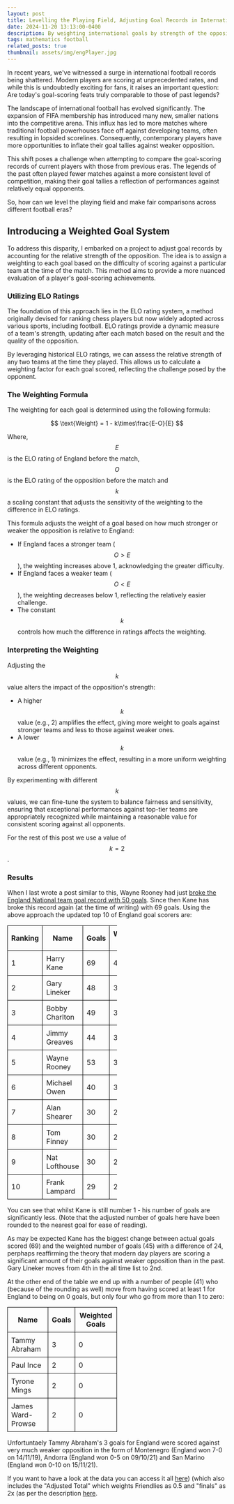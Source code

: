 ```yaml
---
layout: post
title: Levelling the Playing Field, Adjusting Goal Records in International Football
date: 2024-11-20 13:13:00-0400
description: By weighting international goals by strength of the opposition we can compare goal scoring prowess across the decades.
tags: mathematics football
related_posts: true
thumbnail: assets/img/engPlayer.jpg
---
```


In recent years, we've witnessed a surge in international football records being shattered. Modern players are scoring at unprecedented rates, and while this is undoubtedly exciting for fans, it raises an important question: Are today's goal-scoring feats truly comparable to those of past legends?

The landscape of international football has evolved significantly. The expansion of FIFA membership has introduced many new, smaller nations into the competitive arena. This influx has led to more matches where traditional football powerhouses face off against developing teams, often resulting in lopsided scorelines. Consequently, contemporary players have more opportunities to inflate their goal tallies against weaker opposition.

This shift poses a challenge when attempting to compare the goal-scoring records of current players with those from previous eras. The legends of the past often played fewer matches against a more consistent level of competition, making their goal tallies a reflection of performances against relatively equal opponents.

So, how can we level the playing field and make fair comparisons across different football eras?

## Introducing a Weighted Goal System

To address this disparity, I embarked on a project to adjust goal records by accounting for the relative strength of the opposition. The idea is to assign a weighting to each goal based on the difficulty of scoring against a particular team at the time of the match. This method aims to provide a more nuanced evaluation of a player's goal-scoring achievements.

### Utilizing ELO Ratings

The foundation of this approach lies in the ELO rating system, a method originally devised for ranking chess players but now widely adopted across various sports, including football. ELO ratings provide a dynamic measure of a team's strength, updating after each match based on the result and the quality of the opposition.

By leveraging historical ELO ratings, we can assess the relative strength of any two teams at the time they played. This allows us to calculate a weighting factor for each goal scored, reflecting the challenge posed by the opponent.

### The Weighting Formula

The weighting for each goal is determined using the following formula:

$$
\text{Weight} = 1 - k\times\frac{E-O}{E}
$$

Where, $$E$$ is the ELO rating of England before the match, $$O$$ is the ELO rating of the opposition before the match and $$k$$ a scaling constant that adjusts the sensitivity of the weighting to the difference in ELO ratings.

This formula adjusts the weight of a goal based on how much stronger or weaker the opposition is relative to England:

- If England faces a stronger team ($$O > E$$), the weighting increases above 1, acknowledging the greater difficulty.
- If England faces a weaker team ($$O < E$$), the weighting decreases below 1, reflecting the relatively easier challenge.
- The constant $$k$$ controls how much the difference in ratings affects the weighting.

### Interpreting the Weighting

Adjusting the $$k$$ value alters the impact of the opposition's strength:

- A higher $$k$$ value (e.g., 2) amplifies the effect, giving more weight to goals against stronger teams and less to those against weaker ones.
- A lower $$k$$ value (e.g., 1) minimizes the effect, resulting in a more uniform weighting across different opponents.

By experimenting with different $$k$$ values, we can fine-tune the system to balance fairness and sensitivity, ensuring that exceptional performances against top-tier teams are appropriately recognized while maintaining a reasonable value for consistent scoring against all opponents.

For the rest of this post we use a value of $$k=2$$.

### Results

When I last wrote a post similar to this, Wayne Rooney had just [broke the England National team goal record with 50 goals](https://seanelvidge.github.io/blog/2015/Rooney-50/). Since then Kane has broke this record again (at the time of writing) with 69 goals. Using the above approach the updated top 10 of England goal scorers are:

<table style="border-collapse: collapse; width: 50%;">
  <thead>
    <tr>
      <th style="border: 1px solid black; padding: 8px;">Ranking</th>
      <th style="border: 1px solid black; padding: 8px;">Name</th>
      <th style="border: 1px solid black; padding: 8px;">Goals</th>
      <th style="border: 1px solid black; padding: 8px;">Weighted Goals</th>
    </tr>
  </thead>
  <tbody>
    <tr>
      <td style="border: 1px solid black; padding: 8px;">1</td>
      <td style="border: 1px solid black; padding: 8px;">Harry Kane</td>
      <td style="border: 1px solid black; padding: 8px;">69</td>
      <td style="border: 1px solid black; padding: 8px;">45</td>
    </tr>
    <tr>
      <td style="border: 1px solid black; padding: 8px;">2</td>
      <td style="border: 1px solid black; padding: 8px;">Gary Lineker</td>
      <td style="border: 1px solid black; padding: 8px;">48</td>
      <td style="border: 1px solid black; padding: 8px;">37</td>
    </tr>
    <tr>
      <td style="border: 1px solid black; padding: 8px;">3</td>
      <td style="border: 1px solid black; padding: 8px;">Bobby Charlton</td>
      <td style="border: 1px solid black; padding: 8px;">49</td>
      <td style="border: 1px solid black; padding: 8px;">36</td>
    </tr>
    <tr>
      <td style="border: 1px solid black; padding: 8px;">4</td>
      <td style="border: 1px solid black; padding: 8px;">Jimmy Greaves</td>
      <td style="border: 1px solid black; padding: 8px;">44</td>
      <td style="border: 1px solid black; padding: 8px;">35</td>
    </tr>
    <tr>
      <td style="border: 1px solid black; padding: 8px;">5</td>
      <td style="border: 1px solid black; padding: 8px;">Wayne Rooney</td>
      <td style="border: 1px solid black; padding: 8px;">53</td>
      <td style="border: 1px solid black; padding: 8px;">34</td>
    </tr>
    <tr>
      <td style="border: 1px solid black; padding: 8px;">6</td>
      <td style="border: 1px solid black; padding: 8px;">Michael Owen</td>
      <td style="border: 1px solid black; padding: 8px;">40</td>
      <td style="border: 1px solid black; padding: 8px;">30</td>
    </tr>
    <tr>
      <td style="border: 1px solid black; padding: 8px;">7</td>
      <td style="border: 1px solid black; padding: 8px;">Alan Shearer</td>
      <td style="border: 1px solid black; padding: 8px;">30</td>
      <td style="border: 1px solid black; padding: 8px;">23</td>
    </tr>
    <tr>
      <td style="border: 1px solid black; padding: 8px;">8</td>
      <td style="border: 1px solid black; padding: 8px;">Tom Finney</td>
      <td style="border: 1px solid black; padding: 8px;">30</td>
      <td style="border: 1px solid black; padding: 8px;">23</td>
    </tr>
    <tr>
      <td style="border: 1px solid black; padding: 8px;">9</td>
      <td style="border: 1px solid black; padding: 8px;">Nat Lofthouse</td>
      <td style="border: 1px solid black; padding: 8px;">30</td>
      <td style="border: 1px solid black; padding: 8px;">22</td>
    </tr>
    <tr>
      <td style="border: 1px solid black; padding: 8px;">10</td>
      <td style="border: 1px solid black; padding: 8px;">Frank Lampard</td>
      <td style="border: 1px solid black; padding: 8px;">29</td>
      <td style="border: 1px solid black; padding: 8px;">21</td>
    </tr>
  </tbody>
</table>

You can see that whilst Kane is still number 1 - his number of goals are significantly less. (Note that the adjusted number of goals here have been rounded to the nearest goal for ease of reading).

As may be expected Kane has the biggest change between actual goals scored (69) and the weighted number of goals (45) with a difference of 24, perphaps reaffirming the theory that modern day players are scoring a significant amount of their goals against weaker opposition than in the past. Gary Lineker moves from 4th in the all time list to 2nd. 

At the other end of the table we end up with a number of people (41) who (because of the rounding as well) move from having scored at least 1 for England to being on 0 goals, but only four who go from more than 1 to zero:

<table style="border-collapse: collapse; width: 50%;">
  <thead>
    <tr>
      <th style="border: 1px solid black; padding: 8px;">Name</th>
      <th style="border: 1px solid black; padding: 8px;">Goals</th>
      <th style="border: 1px solid black; padding: 8px;">Weighted Goals</th>
    </tr>
  </thead>
  <tbody>
    <tr>
      <td style="border: 1px solid black; padding: 8px;">Tammy Abraham</td>
      <td style="border: 1px solid black; padding: 8px;">3</td>
      <td style="border: 1px solid black; padding: 8px;">0</td>
    </tr>
    <tr>
      <td style="border: 1px solid black; padding: 8px;">Paul Ince</td>
      <td style="border: 1px solid black; padding: 8px;">2</td>
      <td style="border: 1px solid black; padding: 8px;">0</td>
    </tr>
    <tr>
      <td style="border: 1px solid black; padding: 8px;">Tyrone Mings</td>
      <td style="border: 1px solid black; padding: 8px;">2</td>
      <td style="border: 1px solid black; padding: 8px;">0</td>
    </tr>
    <tr>
      <td style="border: 1px solid black; padding: 8px;">James Ward-Prowse</td>
      <td style="border: 1px solid black; padding: 8px;">2</td>
      <td style="border: 1px solid black; padding: 8px;">0</td>
    </tr>
  </tbody>
</table>

Unfortuntaely Tammy Abraham's 3 goals for England were scored against very much weaker opposition in the form of Montenegro (England won 7-0 on 14/11/19), Andorra (England won 0-5 on 09/10/21) and San Marino (England won 0-10 on 15/11/21).

If you want to have a look at the data you can access it all [here](https://seanelvidge.github.io/assets/files/england_elo_goal_data.csv)) (which also includes the "Adjusted Total" which weights Friendlies as 0.5 and "finals" as 2x (as per the description [here](https://seanelvidge.github.io/blog/2015/Rooney-50/).
